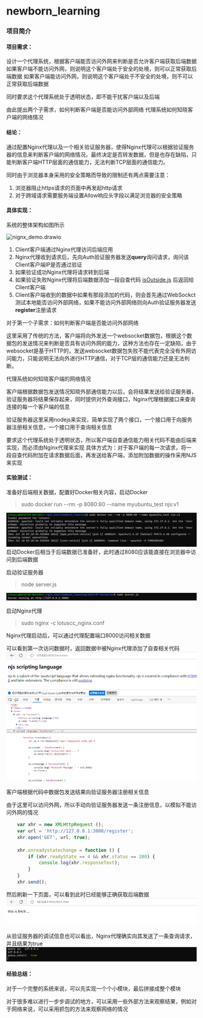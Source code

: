 # newborn_learning

### 项目简介

#### 项目需求：

设计一个代理系统，根据客户端能否访问外网来判断是否允许客户端获取后端数据
如果客户端不能访问外网，则说明这个客户端处于安全的处境，则可以正常获取后端数据
如果客户端能访问外网，则说明这个客户端处于不安全的处境，则不可以正常获取后端数据

同时要求这个代理系统处于透明状态，即不能干扰客户端以及后端

由此提出两个子需求，如何判断客户端是否能访问外部网络
代理系统如何知晓客户端的网络情况


#### 结论：
通过配置Nginx代理以及一个相关验证服务器，使得Nginx代理可以根据验证服务器的信息来判断客户端的网络情况，最终决定是否转发数据，但是也存在缺陷，只能判断客户端HTTP层面的通信能力，无法判断TCP层面的通信能力。

同时由于浏览器本身采用的安全策略而导致的限制还有两点需要注意：
1. 浏览器阻止https请求的页面中再发起http请求
2. 对于跨域请求需要服务端设置Allow响应头字段以满足浏览器的安全策略

#### 具体实现：


系统的整体架构如图所示

![nignx_demo.drawio](/uploads/16621297f1afdd22dd3552951ca64f24/nignx_demo.drawio.png)

1. Client客户端通过Nginx代理访问后端应用
2. Nginx代理收到请求后，先向Auth验证服务器发送**query**询问请求，询问该Client客户端IP是否通过验证
3. 如果验证成功Nginx代理将请求转到后端
4. 如果验证失败Nginx代理将后端数据添加一段自查代码 [isOutside.js](http://git.koal.com/zhangpengli/newborn_learning/-/blob/2022-07-14/2022-07-14/isOutside.js) 后返回给Client客户端
5. Client客户端收到的数据中如果有那段添加的代码，则会首先通过WebSockct测试本地能否访问外部网络，如果不能访问外部网络则向Auth验证服务器发送**register**注册请求

对于第一个子需求：如何判断客户端是否能访问外部网络

这里采用了传统的方法，客户端将向外发送一个websocket数据包，根据这个数据包的发送情况来判断是否具有访问外网的能力，这种方法也存在一定缺陷，由于websocket是基于HTTP的，发送websocket数据包失败不能代表完全没有外网访问能力，只能说明无法向外进行HTTP通信，对于TCP层的通信能力还是无法判断。

代理系统如何知晓客户端的网络情况

客户端根据数据包发送情况知晓外部通信能力以后，会将结果发送给验证服务器，验证服务器将结果保存起来，同时提供对外查询接口，Nginx代理根据接口来查询连接的每一个客户端的信息

验证服务器这里采用nodejs来实现，简单实现了两个接口，一个接口用于向服务器注册相关信息，一个接口用于查询相关信息

要求这个代理系统处于透明状态，所以客户端自查通信能力相关代码不能由后端来实现，而必须由Nginx代理来实现
具体方式为：对于客户端的每一次请求，将一段自查代码附加在请求数据后面，再发送给客户端，添加附加数据的操作采用NJS来实现


#### 实验测试：

准备好后端相关数据，配置好Docker相关内容，启动Docker
> sudo docker run --rm -p 8080:80 --name myubuntu_test njs:v1

![](img/Snipaste_2022-07-18_11-20-55.png)
启动Docker后相当于后端数据已准备好，此时通过8080应该能直接在浏览器中访问到后端数据

启动验证服务器
> node server.js

![](img/Snipaste_2022-07-18_11-21-35.png)

启动Nginx代理    
> sudo nginx -c lotuscc_nginx.conf 

Nginx代理启动后，可以通过代理配置端口8000访问相关数据

可以看到第一次访问数据时，返回数据中被Nginx代理添加了自查相关代码
![](img/Snipaste_2022-07-18_11-24-01.png)


客户端根据代码中数据包发送结果向验证服务器注册相关信息


由于这里可以访问外网，所以手动向验证服务器发送一条注册信息，以模拟不能访问外网的情况

```js
    var xhr = new XMLHttpRequest ();
    var url = 'http://127.0.0.1:3000/register';  
    xhr.open('GET', url, true);

    xhr.onreadystatechange = function () {
        if (xhr.readyState == 4 && xhr.status == 200) {
            console.log(xhr.responseText);
        }
    }
    xhr.send();
```
然后刷新一下页面，可以看到此时已经能够正确获取后端数据
![](img/Snipaste_2022-07-18_11-34-04.png)

从验证服务器的调试信息也可以看出，Nginx代理确实向其发送了一条查询请求，并且结果为true
![](img/Snipaste_2022-07-18_11-34-20.png)


#### 经验总结：    

对于一个完整的系统来说，可以先实现一个个小模块，最后拼接成整个模块

对于很多难以进行一步步调试的地方，可以采用一些外部方法来观察结果，例如对于网络来说，可以采用抓包的方法来观察网络的情况



